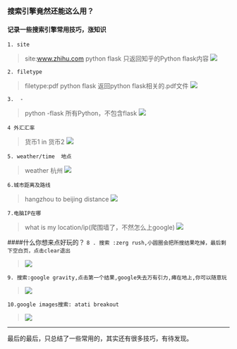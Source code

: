 ### 搜索引擎竟然还能这么用？
#### 记录一些搜索引擎常用技巧，涨知识
 `1. site`
> site:www.zhihu.com python flask
> 只返回知乎的Python flask内容
![](https://github.com/muscleboy/BlogImages/blob/master/1.png?raw=true) 

`2. filetype`
> filetype:pdf python flask
> 返回python flask相关的.pdf文件
![](https://github.com/muscleboy/BlogImages/blob/master/2.png?raw=true) 

`3.  -  `
> python -flask
> 所有Python，不包含flask
![](https://github.com/muscleboy/BlogImages/blob/master/3.png?raw=true) 

`4 外汇汇率`
> 货币1   in  货币2
![](https://github.com/muscleboy/BlogImages/blob/master/4.png?raw=true) 


`5. weather/time  地点`
> weather 杭州
![](https://github.com/muscleboy/BlogImages/blob/master/5.png?raw=true) 

`6.城市距离及路线`
> hangzhou to beijing distance
![](https://github.com/muscleboy/BlogImages/blob/master/6.png?raw=true) 

`7.电脑IP在哪`
> what is my location/ip(爬围墙了，不然怎么上google)
![](https://github.com/muscleboy/BlogImages/blob/master/7.png?raw=true) 

####什么你想来点好玩的？
`8 . 搜索 :zerg rush,小圆圈会把所搜结果吃掉，最后剩下空白页，点击clear退出`
> ![](https://github.com/muscleboy/BlogImages/blob/master/8.png?raw=true) 

`9. 搜索:google gravity,点击第一个结果,google失去万有引力,瘫在地上,你可以随意玩`
> ![](https://github.com/muscleboy/BlogImages/blob/master/9.png?raw=true) 

`10.google images搜索: atati breakout`
> ![](https://github.com/muscleboy/BlogImages/blob/master/10.png?raw=true) 

---
最后的最后，只总结了一些常用的，其实还有很多技巧，有待发现。
